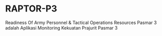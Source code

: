 # RAPTOR-P3
Readiness Of Army Personnel &amp; Tactical Operations Resources Pasmar 3 adalah Aplikasi Monitoring Kekuatan Prajurit Pasmar 3
